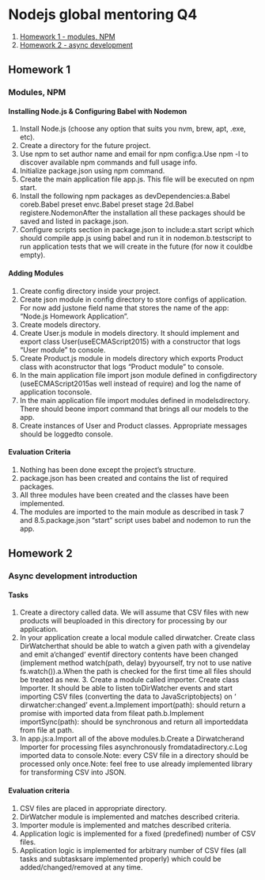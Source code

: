 # Nodejs global mentoring Q4
1. [Homework 1 - modules, NPM](#homework-1)
1. [Homework 2 - async development](#homework-2)
## Homework 1 
### Modules, NPM
#### Installing Node.js & Configuring Babel with Nodemon
1. Install Node.js (choose any option that suits you nvm, brew, apt, .exe, etc).
2. Create a directory for the future project.
3. Use npm to set author name and email for npm config:a.Use npm -l to discover available npm commands and full usage info.
4. Initialize package.json using npm command.
5. Create the main application file ​app.js​​. This file will be executed on ​npm start​.
6. Install the following npm packages as ​devDependencies​​:a.Babel coreb.Babel preset envc.Babel preset stage 2d.Babel registere.NodemonAfter the installation all these packages should be saved and listed in ​package.json​​.
7. Configure ​scripts​​ section in ​package.json​​ to include:a.start ​​script which should compile ​app.js ​​using ​babel ​​and run it in ​nodemon​​.b.test​​ script to run application tests that we will create in the future (for now it couldbe empty).
#### Adding Modules
1. Create ​config​​ directory inside your project.
2. Create ​json ​​module in ​config​​ directory to store configs of application. For now add justone field ​name ​​that stores the name of the app: ​“Node.js Homework Application”​.
3. Create ​models​​ directory.
4. Create ​User.js ​​module in ​models​​ directory. It should implement and export class ​User(​use​​ECMAScript2015​​) with a ​constructor ​​that logs ​“User module”​ to console.
5. Create ​Product.js ​​module in ​models​​ directory which exports ​Product​​ class with aconstructor​​ that logs ​“Product module”​ to console.
6. In the main application file import ​json ​​module defined in ​config ​​directory (​useECMAScript2015​​as well instead of ​require​​) and log the name of application toconsole.
7. In the main application file import modules defined in ​models ​​directory. There should beone ​import​​ command that brings all our models to the app.
8. Create instances of ​User​​ and ​Product​​ classes. Appropriate messages should be loggedto console.
#### Evaluation Criteria
1. Nothing has been done except the project’s structure.
2. package.json​​ has been created and contains the list of required packages.
3. All three modules have been created and the classes have been implemented.
4. The modules are imported to the main module as described in task 7 and 8.5.package.json “start”​​ script uses babel and nodemon to run the app.
## Homework 2
### Async development introduction
#### Tasks
1. Create a directory called ​data​. We will assume that CSV files with new products will beuploaded in this directory for processing by our application.
2. In your application create a local module called ​dirwatcher​. Create class ​DirWatcherthat should be able to watch a given ​path​​ with a given ​delay ​​and emit a​​‘​changed​‘ eventif directory contents have been changed (implement method ​watch(path, delay)​ byyourself, try not to use native ​fs.watch()​).a.When the path is checked for the first time all files should be treated as new. 3. Create a module called ​importer​. Create class ​Importer​. It should be able to listen toDirWatcher ​events and start importing CSV files (converting the data to JavaScriptobjects) on ‘​dirwatcher:changed​’ event.a.Implement ​import(path)​: should return a ​promise ​​with imported data from fileat ​path​.b.Implement ​importSync(path)​: should be synchronous and return all importeddata from file at ​path​.
4. In ​app.js​​:a.Import all of the above modules.b.Create a ​Dirwatcher​ and ​Importer​ for processing files asynchronously fromdata ​directory.c.Log imported data to console.Note: every CSV file in a directory should be processed only once.Note: feel free to use already implemented library for transforming CSV into JSON.
#### Evaluation criteria
1. CSV files are placed in appropriate directory.
2. DirWatcher​ module is implemented and matches described criteria.
3. Importer ​module is implemented and matches described criteria.
4. Application logic is implemented for a fixed (predefined) number of CSV files.
5. Application logic is implemented for arbitrary number of CSV files (all tasks and subtasksare implemented properly) which could be added/changed/removed at any time.
